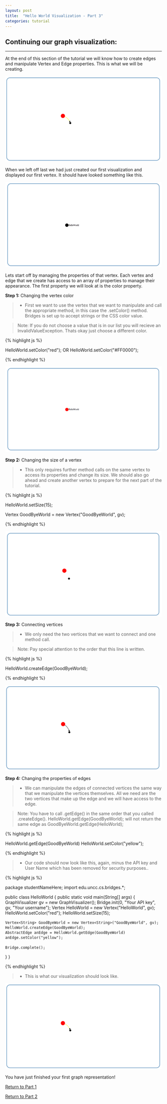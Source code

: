 ```yaml
---
layout: post
title:  "Hello World Visualization - Part 3"
categories: tutorial
---
```


## Continuing our graph visualization:
-----
At the end of this section of the tutorial we will know how to create edges and manipulate Vertex and Edge properties. This is what we will be creating.

![drawing](/img/Tutorial/screenshot_10.png)

When we left off last we had just created our first visualization and displayed our first vertex. It should have looked something like this.

![drawing](/img/Tutorial/screenshot_9.png)

Lets start off by managing the properties of that vertex. Each vertex and edge that we create has access to an array of properties to manage their appearance. The first property we will look at is the color property.

**Step 1:** Changing the vertex color

> * First we want to use the vertex that we want to manipulate and call the appropriate method, in this case the .setColor() method. Bridges is set up to accept strings or the CSS color value.

> Note: If you do not choose a value that is in our list you will recieve an InvalidValueException. Thats okay just choose a different color.

{% highlight js %}

HelloWorld.setColor("red"); OR HelloWorld.setColor("#FF0000");

{% endhighlight %}

![drawing](/img/Tutorial/screenshot_11.png)

**Step 2:** Changing the size of a vertex

> * This only requires further method calls on the same vertex to access its properties and change its size. We should also go ahead and create another vertex to prepare for the next part of the tutorial.

{% highlight js %}

HelloWorld.setSize(15);

Vertex<String> GoodByeWorld = new Vertex<String>("GoodByeWorld", gv);

{% endhighlight %}

![drawing](/img/Tutorial/screenshot_12.png)

**Step 3:** Connecting vertices

> * We only need the two vertices that we want to connect and one method call.

> Note: Pay special attention to the order that this line is written.

{% highlight js %}

HelloWorld.createEdge(GoodByeWorld);

{% endhighlight %}

![drawing](/img/Tutorial/screenshot_13.png)

**Step 4:** Changing the properties of edges

> * We can manipulate the edges of connected vertices the same way that we manipulate the vertices themselves. All we need are the two vertices that make up the edge and we will have access to the edge.

> Note: You have to call .getEdge() in the same order that you called .createEdge(). HelloWorld.getEdge(GoodByeWorld); will not return the same edge as GoodByeWorld.getEdge(HelloWorld);

{% highlight js %}

HelloWorld.getEdge(GoodByeWorld)
HelloWorld.setColor("yellow");

{% endhighlight %}

> * Our code should now look like this, again, minus the API key and User Name which has been removed for security purposes..

{% highlight js  %}

package studentNameHere;
import edu.uncc.cs.bridges.*;

public class HelloWorld {
  public static void main(String[] args) {
    GraphVisualizer gv = new GraphVisualizer();
    Bridge.init(0, "Your API key", gv, "Your username");
    Vertex<String> HelloWorld = new Vertex<String>("HelloWorld", gv);
    HelloWorld.setColor("red");
    HelloWorld.setSize(15);
    
    Vertex<String> GoodByeWorld = new Vertex<String>("GoodByeWorld", gv);
    HelloWorld.createEdge(GoodByeWorld);
    AbstractEdge anEdge = HelloWorld.getEdge(GoodByeWorld)
    anEdge.setColor("yellow");
    
    Bridge.complete();
  }
}

{% endhighlight %}

> * This is what our visualization should look like.

![drawing](/img/Tutorial/screenshot_10.png)

You have just finished your first graph representation!

[Return to Part 1](http://BridgesUNCC.github.io/main/HelloWorld-Tutorial_part1/)

[Return to Part 2](http://BridgesUNCC.github.io/tutorial/HelloWorld-Tutorial_part2/)

